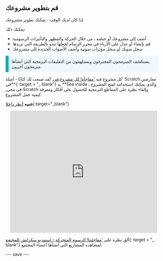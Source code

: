 ## قم بتطوير مشروعك

إذا كان لديك الوقت ، يمكنك تطوير مشروعك.

يمكنك ذلك:
+ أضف إلى مشروعك أو حسّنه ، من خلال الحركة والمظهر والتأثيرات الرسومية
+ قم بإنشاء أو عدل على الأزياء في محرر الرسام لجعلها تبدو بالطريقة التي تريدها
+ سجل صوتك أو سجل مؤثرات صوتية وأضف الأصوات الجديدة إلى مشروعك

<p style="border-left: solid; border-width:10px; border-color: #0faeb0; background-color: aliceblue; padding: 10px;">
يستكشف المبرمجون المحترفون ويستلهمون من التعليمات البرمجية التي أنشأها مبرمجون آخرون. 
</p>

كل مشروع فيه ['مفاجأة! كل مشروع في ](https://scratch.mit.edu/studios/29075822)'لقد صنعت لك كتابًا - أمثلة' Scratch معارضي في**{: target = "_ blank"} به **See inside ، والذي يمكنك استخدامه لفتح المشروع في محرر Scratch وإلقاء نظرة على المقاطع البرمجية للحصول على أفكار ومعرفة كيفية عمل المشروع.

**شبيه**:[أنظر داخلا](https://scratch.mit.edu/projects/500767602/editor){:target="_blank"}
<div class="scratch-preview" style="margin-left: 15px;">
  <iframe allowtransparency="true" width="485" height="402" src="https://scratch.mit.edu/projects/embed/500767602/?autostart=false" frameborder="0"></iframe>
</div>

ألق نظرة على ['مفاجئتنا! الرسوم المتحركة - استوديو سكراتش للمجتمع](https://scratch.mit.edu/studios/29079784){: target = "_ blank"} لمشاهدة المشاريع التي أنشأها أعضاء المجتمع.

--- save ---
